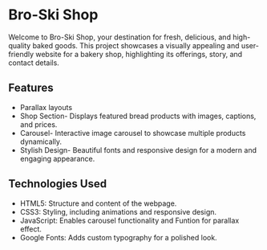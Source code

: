# Bro-Ski Shop

Welcome to Bro-Ski Shop, your destination for fresh, delicious, and high-quality baked goods. This project showcases a visually appealing and user-friendly website for a bakery shop, highlighting its offerings, story, and contact details.

## Features

- Parallax layouts
- Shop Section- Displays featured bread products with images, captions, and prices.
- Carousel- Interactive image carousel to showcase multiple products dynamically.
- Stylish Design- Beautiful fonts and responsive design for a modern and engaging appearance.

## Technologies Used

- HTML5: Structure and content of the webpage.
- CSS3: Styling, including animations and responsive design.
- JavaScript: Enables carousel functionality and Funtion for parallax effect.
- Google Fonts: Adds custom typography for a polished look.
